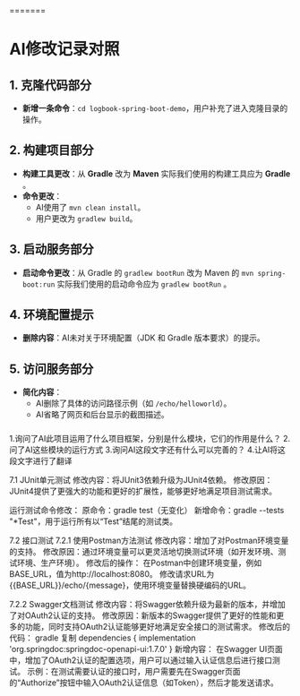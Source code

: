 

=======
<!-- by 唐文广 -->
# AI修改记录对照

## 1. 克隆代码部分
- **新增一条命令**：`cd logbook-spring-boot-demo`，用户补充了进入克隆目录的操作。

## 2. 构建项目部分
- **构建工具更改**：从 **Gradle** 改为 **Maven** 实际我们使用的构建工具应为 **Gradle** 。
- **命令更改**：
  - AI使用了 `mvn clean install`。
  - 用户更改为 `gradlew build`。
  
## 3. 启动服务部分
- **启动命令更改**：从 Gradle 的 `gradlew bootRun` 改为 Maven 的 `mvn spring-boot:run` 实际我们使用的启动命令应为 `gradlew bootRun` 。

## 4. 环境配置提示
- **删除内容**：AI未对关于环境配置（JDK 和 Gradle 版本要求）的提示。

## 5. 访问服务部分
- **简化内容**：
  - AI删除了具体的访问路径示例（如 `/echo/helloworld`）。
  - AI省略了网页和后台显示的截图描述。


<!--by伍师杰-->
### 
1.询问了AI此项目运用了什么项目框架，分别是什么模块，它们的作用是什么？
2.问了AI这些模块的运行方式
3.询问AI这段文字还有什么可以完善的？
4.让AI将这段文字进行了翻译


<!-- by 谢鹏飞 -->
7.1 JUnit单元测试
修改内容：将JUnit3依赖升级为JUnit4依赖。
修改原因：JUnit4提供了更强大的功能和更好的扩展性，能够更好地满足项目测试需求。

运行测试命令修改：
原命令：gradle test（无变化）
新增命令：gradle --tests "*Test"，用于运行所有以“Test”结尾的测试类。

7.2 接口测试
7.2.1 使用Postman方法测试
修改内容：增加了对Postman环境变量的支持。
修改原因：通过环境变量可以更灵活地切换测试环境（如开发环境、测试环境、生产环境）。
修改后的操作：
在Postman中创建环境变量，例如BASE_URL，值为http://localhost:8080。
修改请求URL为{{BASE_URL}}/echo/{message}，使用环境变量替换硬编码的URL。

7.2.2 Swagger文档测试
修改内容：将Swagger依赖升级为最新的版本，并增加了对OAuth2认证的支持。
修改原因：新版本的Swagger提供了更好的性能和更多的功能，同时支持OAuth2认证能够更好地满足安全接口的测试需求。
修改后的代码：
gradle
复制
dependencies {
    implementation 'org.springdoc:springdoc-openapi-ui:1.7.0'
}
新增内容：
在Swagger UI页面中，增加了OAuth2认证的配置选项，用户可以通过输入认证信息后进行接口测试。
示例：在测试需要认证的接口时，用户需要先在Swagger页面的“Authorize”按钮中输入OAuth2认证信息（如Token），然后才能发送请求。
